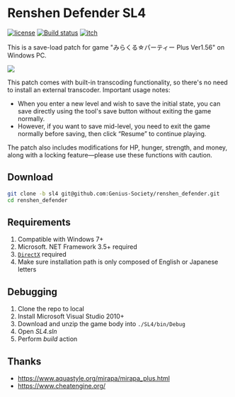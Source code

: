 # Renshen Defender SL4
[![license](https://img.shields.io/github/license/Genius-Society/renshen_defender)](https://github.com/Genius-Society/renshen_defender/blob/master/LICENSE)
[![Build status](https://img.shields.io/badge/build-passing-4dc81f)](https://ci.appveyor.com/project/Genius-Society/Renshen-Defender)
[![itch](https://img.shields.io/badge/release-itch.io-fa5c5c.svg)](https://genius-society.itch.io/renshen-defender-sl4)

This is a save-load patch for game "みらくる☆パーティー Plus Ver1.56" on Windows PC.

![](https://img.itch.zone/aW1nLzE4OTU4MjA0LnBuZw==/original/t%2F1z6S.png)

This patch comes with built-in transcoding functionality, so there's no need to install an external transcoder. Important usage notes:

 - When you enter a new level and wish to save the initial state, you can save directly using the tool's save button without exiting the game normally.
 - However, if you want to save mid-level, you need to exit the game normally before saving, then click “Resume” to continue playing.

The patch also includes modifications for HP, hunger, strength, and money, along with a locking feature—please use these functions with caution.

## Download
```bash
git clone -b sl4 git@github.com:Genius-Society/renshen_defender.git
cd renshen_defender
```

## Requirements
1. Compatible with Windows 7+
2. Microsoft. NET Framework 3.5+ required
3. [`DirectX`](https://download.microsoft.com/download/1/7/1/1718CCC4-6315-4D8E-9543-8E28A4E18C4C/dxwebsetup.exe) required
4. Make sure installation path is only composed of English or Japanese letters

## Debugging
1. Clone the repo to local
2. Install Microsoft Visual Studio 2010+
3. Download and unzip the game body into `./SL4/bin/Debug`
4. Open _SL4.sln_
5. Perform _build_ action

## Thanks
- <https://www.aquastyle.org/mirapa/mirapa_plus.html>
- <https://www.cheatengine.org/>